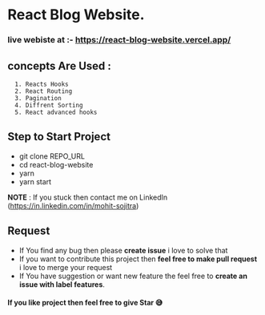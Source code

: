 # React Blog Website.

### live webiste at :- https://react-blog-website.vercel.app/

## concepts Are Used :

      1. Reacts Hooks
      2. React Routing
      3. Pagination
      4. Diffrent Sorting
      5. React advanced hooks

## Step to Start Project

- git clone REPO_URL
- cd react-blog-website
- yarn
- yarn start

**NOTE** : If you stuck then contact me on LinkedIn (https://in.linkedin.com/in/mohit-sojitra)

## Request

- If You find any bug then please **create issue** i love to solve that
- If you want to contribute this project then **feel free to make pull request** i love to merge your request
- If You have suggestion or want new feature the feel free to **create an issue with label features**.

#### If you like project then feel free to give Star 😅
